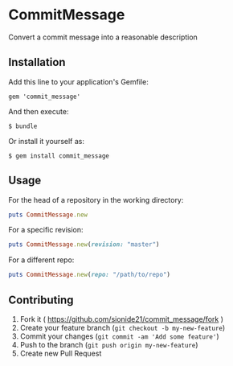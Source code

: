 # CommitMessage

Convert a commit message into a reasonable description

## Installation

Add this line to your application's Gemfile:

    gem 'commit_message'

And then execute:

    $ bundle

Or install it yourself as:

    $ gem install commit_message

## Usage

For the head of a repository in the working directory:

```ruby
puts CommitMessage.new
```

For a specific revision:

```ruby
puts CommitMessage.new(revision: "master")
```

For a different repo:

```ruby
puts CommitMessage.new(repo: "/path/to/repo")
```

## Contributing

1. Fork it ( https://github.com/sionide21/commit_message/fork )
2. Create your feature branch (`git checkout -b my-new-feature`)
3. Commit your changes (`git commit -am 'Add some feature'`)
4. Push to the branch (`git push origin my-new-feature`)
5. Create new Pull Request
